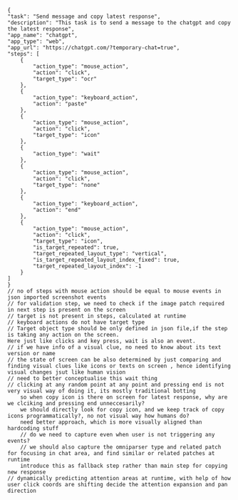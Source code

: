     {
    "task": "Send message and copy latest response",
    "description": "This task is to send a message to the chatgpt and copy the latest response",
    "app_name": "chatgpt",
    "app_type": "web",
    "app_url": "https://chatgpt.com/?temporary-chat=true",
    "steps": [
        {
            "action_type": "mouse_action",
            "action": "click",
            "target_type": "ocr"
        },
        {
            "action_type": "keyboard_action",
            "action": "paste"
        },
        {
            "action_type": "mouse_action",
            "action": "click",
            "target_type": "icon"
        },
        {
            "action_type": "wait"
        },
        {
            "action_type": "mouse_action",
            "action": "click",
            "target_type": "none"
        },
        {
            "action_type": "keyboard_action",
            "action": "end"
        },
        {
            "action_type": "mouse_action",
            "action": "click",
            "target_type": "icon",
            "is_target_repeated": true,
            "target_repeated_layout_type": "vertical",
            "is_target_repeated_layout_index_fixed": true,
            "target_repeated_layout_index": -1
        }
    ]
    }
    // no of steps with mouse action should be equal to mouse events in json imported screenshot events
    // for validation step, we need to check if the image patch required in next step is present on the screen
    // target is not present in steps, calculated at runtime
    // keyboard actions do not have target type
    // Target object type should be only defined in json file,if the step is taking any action on the screen.
    Here just like clicks and key press, wait is also an event.
    // if we have info of a visual clue, no need to know about its text version or name
    // the state of screen can be also determined by just comparing and finding visual clues like icons or texts on screen , hence identifying visual changes jsut like human vision
    // need to better conceptualise this wait thing
    // clicking at any random point at any point and pressing end is not very visual way of doing it, its mostly traditional botting
        so when copy icon is there on screen for latest response, why are we clciking and pressing end unneccesarily?
        we should directly look for copy icon, and we keep track of copy icons programmatically?, no not visual way how humans do?
        need better approach, which is more visually aligned than hardcoding stuff
        // do we need to capture even when user is not triggering any events?
        // we should also capture the omniparser type and related patch for focusing in chat area, and find similar or related patches at runtime
        introduce this as fallback step rather than main step for copying new response
    // dynamically predicting attention areas at runtime, with help of how user click coords are shifting decide the attention expansion and pan direction

